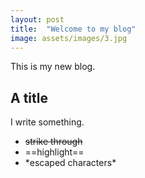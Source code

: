 ```yaml
---
layout: post
title:  "Welcome to my blog"
image: assets/images/3.jpg
---
```


This is my new blog.

## A title

I write something.

+ ~~strike through~~
+ ==highlight==
+ \*escaped characters\*


